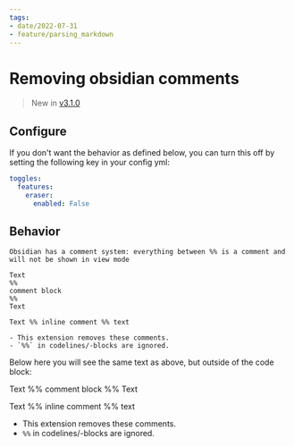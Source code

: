 ```yaml
---
tags:
- date/2022-07-31
- feature/parsing_markdown
---
```

# Removing obsidian comments


> New in [v3.1.0](/not_created.md)

## Configure
If you don't want the behavior as defined below, you can turn this off by setting the following key in your config yml:

``` yaml
toggles:
  features:
    eraser:
      enabled: False
```


## Behavior
```
Obsidian has a comment system: everything between %% is a comment and will not be shown in view mode

Text
%%
comment block
%%
Text

Text %% inline comment %% text

- This extension removes these comments.
- `%%` in codelines/-blocks are ignored.
```


Below here you will see the same text as above, but outside of the code block:


Text
%%
comment block
%%
Text

Text %% inline comment %% text

- This extension removes these comments.
- `%%` in codelines/-blocks are ignored.